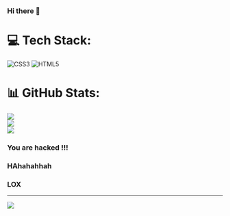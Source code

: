 ### Hi there 👋

<!--
**UMKAu/UMKAu** is a ✨ _special_ ✨ repository because its `README.md` (this file) appears on your GitHub profile.

Here are some ideas to get you started:

- 🔭 I’m currently working on ...
- 🌱 I’m currently learning ...
- 👯 I’m looking to collaborate on ...
- 🤔 I’m looking for help with ...
- 💬 Ask me about ...
- 📫 How to reach me: ...
- 😄 Pronouns: ...
- ⚡ Fun fact: ...
-->


# 💻 Tech Stack:
![CSS3](https://img.shields.io/badge/css3-%231572B6.svg?style=for-the-badge&logo=css3&logoColor=white) ![HTML5](https://img.shields.io/badge/html5-%23E34F26.svg?style=for-the-badge&logo=html5&logoColor=white)
# 📊 GitHub Stats:
![](https://github-readme-stats.vercel.app/api?username=UMKAu&theme=dracula&hide_border=false&include_all_commits=false&count_private=false)<br/>
![](https://github-readme-streak-stats.herokuapp.com/?user=UMKAu&theme=dracula&hide_border=false)<br/>
![](https://github-readme-stats.vercel.app/api/top-langs/?username=UMKAu&theme=dracula&hide_border=false&include_all_commits=false&count_private=false&layout=compact)

### You are hacked !!!
### HAhahahhah
### LOX
---
[![](https://visitcount.itsvg.in/api?id=UMKAu&icon=0&color=0)](https://visitcount.itsvg.in)

<!-- Proudly created with GPRM ( https://gprm.itsvg.in ) -->

